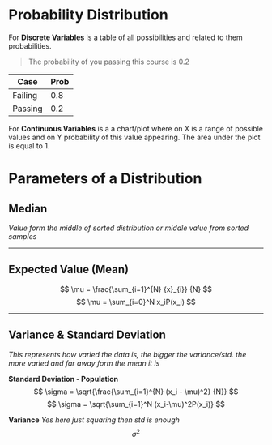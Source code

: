 # Probability Distribution
For **Discrete Variables** is a table of all possibilities and related to them probabilities.

> The probability of you passing this course is 0.2

| Case    | Prob |
| ------- | ---- |
| Failing | 0.8  |
| Passing | 0.2  |

For **Continuous Variables** is a a chart/plot where on X is a range of possible values and on Y probability of this value appearing. The area under the plot is equal to 1.

# Parameters of a Distribution
## Median
*Value form the middle of sorted distribution or middle value from sorted samples*

---
## Expected Value (Mean)
$$
\mu = \frac{\sum_{i=1}^{N} {x}_{i}} {N}
$$
$$
\mu = \sum_{i=0}^N x_iP(x_i)
$$

---
## Variance & Standard Deviation
*This represents how varied the data is, the bigger the variance/std. the more varied and far away form the mean it is*

**Standard Deviation - Population**
$$
\sigma = \sqrt{\frac{\sum_{i=1}^{N} (x_i - \mu)^2} {N}}
$$
$$
\sigma = \sqrt{\sum_{i=1}^N (x_i-\mu)^2P(x_i)}
$$

**Variance**
*Yes here just squaring then std is enough*
$$
\sigma^2
$$
